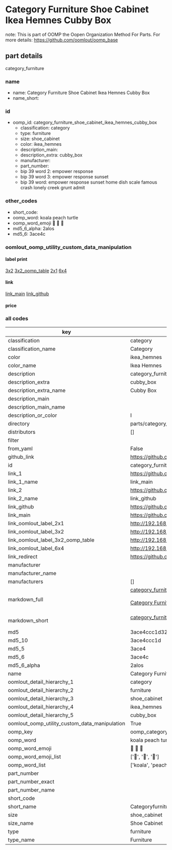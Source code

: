 # Category Furniture Shoe Cabinet Ikea Hemnes Cubby Box  

note: This is part of OOMP the Oopen Organization Method For Parts. For more details: https://github.com/oomlout/oomp_base

##  part details
  



category_furniture



### name
* name: Category Furniture Shoe Cabinet Ikea Hemnes Cubby Box
* name_short: 
### id
* oomp_id: category_furniture_shoe_cabinet_ikea_hemnes_cubby_box
  * classification: category
  * type: furniture
  * size: shoe_cabinet
  * color: ikea_hemnes
  * description_main: 
  * description_extra: cubby_box
  * manufacturer: 
  * part_number: 
  * bip 39 word 2: empower response
  * bip 39 word 3: empower response sunset
  * bip 39 word: empower response sunset home dish scale famous crash lonely creek grunt admit

### other_codes
* short_code: 
* oomp_word: koala peach turtle
* oomp_word_emoji :koala: :peach: :turtle:
* md5_6_alpha: 2alos
* md5_6: 3ace4c






### oomlout_oomp_utility_custom_data_manipulation
#### label print
[3x2](http://192.168.1.245:1112/?label=oomp%202alos)
[3x2_oomp_table](http://192.168.1.108:1112/?label=oomp%202alos)
[2x1](http://192.168.1.242:1112/?label=oomp%202alos)
[6x4](http://192.168.1.55:1112/?label=oomp%202alos)    

#### link

[link_main](https://github.com/oomlout/oomlout_oomp_version_1_messy/tree/main/parts/category_furniture_shoe_cabinet_ikea_hemnes_cubby_box) [link_github](https://github.com/oomlout/oomlout_oomp_version_1_messy/tree/main/parts/category_furniture_shoe_cabinet_ikea_hemnes_cubby_box)                             

#### price







### all codes 
| key | value |  
| --- | --- |  
| classification | category |  
| classification_name | Category |  
| color | ikea_hemnes |  
| color_name | Ikea Hemnes |  
| description | category_furniture |  
| description_extra | cubby_box |  
| description_extra_name | Cubby Box |  
| description_main |  |  
| description_main_name |  |  
| description_or_color | I  |  
| directory | parts/category_furniture_shoe_cabinet_ikea_hemnes_cubby_box |  
| distributors | [] |  
| filter |  |  
| from_yaml | False |  
| github_link | https://github.com/oomlout/oomlout_oomp_part_src/tree/main/parts/category_furniture_shoe_cabinet_ikea_hemnes_cubby_box |  
| id | category_furniture_shoe_cabinet_ikea_hemnes_cubby_box |  
| link_1 | https://github.com/oomlout/oomlout_oomp_version_1_messy/tree/main/parts/category_furniture_shoe_cabinet_ikea_hemnes_cubby_box |  
| link_1_name | link_main |  
| link_2 | https://github.com/oomlout/oomlout_oomp_version_1_messy/tree/main/parts/category_furniture_shoe_cabinet_ikea_hemnes_cubby_box |  
| link_2_name | link_github |  
| link_github | https://github.com/oomlout/oomlout_oomp_version_1_messy/tree/main/parts/category_furniture_shoe_cabinet_ikea_hemnes_cubby_box |  
| link_main | https://github.com/oomlout/oomlout_oomp_version_1_messy/tree/main/parts/category_furniture_shoe_cabinet_ikea_hemnes_cubby_box |  
| link_oomlout_label_2x1 | http://192.168.1.242:1112/?label=oomp%202alos |  
| link_oomlout_label_3x2 | http://192.168.1.245:1112/?label=oomp%202alos |  
| link_oomlout_label_3x2_oomp_table | http://192.168.1.108:1112/?label=oomp%202alos |  
| link_oomlout_label_6x4 | http://192.168.1.55:1112/?label=oomp%202alos |  
| link_redirect | https://github.com/oomlout/oomlout_oomp_version_1_messy/tree/main/parts/category_furniture_shoe_cabinet_ikea_hemnes_cubby_box |  
| manufacturer |  |  
| manufacturer_name |  |  
| manufacturers | [] |  
| markdown_full | [category_furniture_shoe_cabinet_ikea_hemnes_cubby_box](none)<br>[](none)<br>[Category Furniture Shoe Cabinet Ikea Hemnes Cubby Box](none)<br><br> |  
| markdown_short | [category_furniture_shoe_cabinet_ikea_hemnes_cubby_box](none)<br><br> |  
| md5 | 3ace4ccc1d326a57001f96d1b32dea48 |  
| md5_10 | 3ace4ccc1d |  
| md5_5 | 3ace4 |  
| md5_6 | 3ace4c |  
| md5_6_alpha | 2alos |  
| name | Category Furniture Shoe Cabinet Ikea Hemnes Cubby Box |  
| oomlout_detail_hierarchy_1 | category |  
| oomlout_detail_hierarchy_2 | furniture |  
| oomlout_detail_hierarchy_3 | shoe_cabinet |  
| oomlout_detail_hierarchy_4 | ikea_hemnes |  
| oomlout_detail_hierarchy_5 | cubby_box |  
| oomlout_oomp_utility_custom_data_manipulation | True |  
| oomp_key | oomp_category_furniture_shoe_cabinet_ikea_hemnes_cubby_box |  
| oomp_word | koala peach turtle |  
| oomp_word_emoji | :koala: :peach: :turtle: |  
| oomp_word_emoji_list | [':koala:', ':peach:', ':turtle:'] |  
| oomp_word_list | ['koala', 'peach', 'turtle'] |  
| part_number |  |  
| part_number_exact |  |  
| part_number_name |  |  
| short_code |  |  
| short_name | Categoryfurniture |  
| size | shoe_cabinet |  
| size_name | Shoe Cabinet |  
| type | furniture |  
| type_name | Furniture |  
